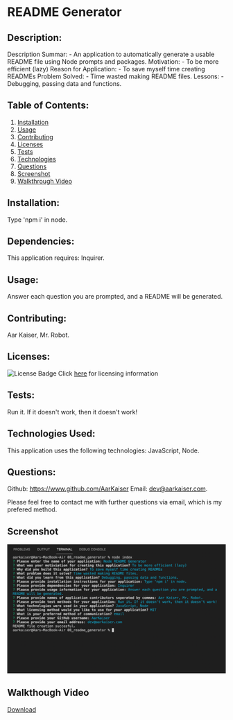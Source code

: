 # README Generator
          
## Description:

Description Summar: - An application to automatically generate a usable README file using Node prompts and packages.
Motivation: - To be more efficient (lazy)
Reason for Application: - To save myself time creating READMEs
Problem Solved: - Time wasted making README files.
Lessons: - Debugging, passing data and functions.

## Table of Contents:

1. [Installation](https://github.com/AarKaiser/readme_generator#installation)
2. [Usage](https://github.com/AarKaiser/readme_generator#usage)
3. [Contributing](https://github.com/AarKaiser/readme_generator#contributing)
4. [Licenses](https://github.com/AarKaiser/readme_generator#licenses)
5. [Tests](https://github.com/AarKaiser/readme_generator#tests)
6. [Technologies](https://github.com/AarKaiser/readme_generator#technologies-used)
7. [Questions](https://github.com/AarKaiser/readme_generator#questions)
8. [Screenshot](https://github.com/AarKaiser/readme_generator#screenshot)
9. [Walkthrough Video](https://github.com/AarKaiser/readme_generator#walkthrough-video)

## Installation: 
          
Type 'npm i' in node.

## Dependencies:

This application requires: Inquirer.

## Usage:
          
Answer each question you are prompted, and a README will be generated.

## Contributing:

Aar Kaiser, Mr. Robot.

## Licenses:

![License Badge](https://img.shields.io/badge/MIT-License-blue)
Click [here](https://choosealicense.com/licenses/mit/) for licensing information

## Tests:
        
Run it. If it doesn't work, then it doesn't work!

## Technologies Used: 
          
This application uses the following technologies: JavaScript, Node.

## Questions:
            
Github: https://www.github.com/AarKaiser
Email: dev@aarkaiser.com.
            
Please feel free to contact me with further questions via email, which is my prefered method.

## Screenshot
        
![Screenshot](https://raw.githubusercontent.com/AarKaiser/readme_generator/main/assets/images/screenshot.png)
        
## Walkthough Video
    
[Download](https://github.com/AarKaiser/readme_generator/blob/main/assets/video/walkthrough.mp4?raw=true)

